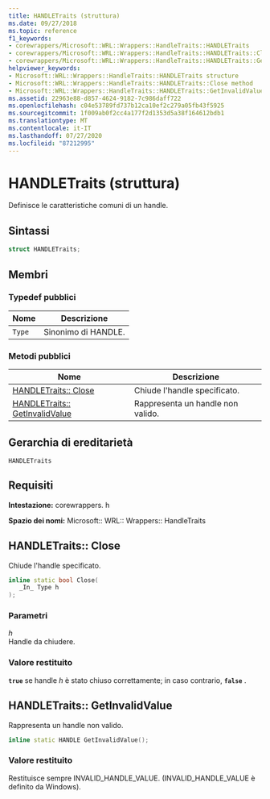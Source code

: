 ```yaml
---
title: HANDLETraits (struttura)
ms.date: 09/27/2018
ms.topic: reference
f1_keywords:
- corewrappers/Microsoft::WRL::Wrappers::HandleTraits::HANDLETraits
- corewrappers/Microsoft::WRL::Wrappers::HandleTraits::HANDLETraits::Close
- corewrappers/Microsoft::WRL::Wrappers::HandleTraits::HANDLETraits::GetInvalidValue
helpviewer_keywords:
- Microsoft::WRL::Wrappers::HandleTraits::HANDLETraits structure
- Microsoft::WRL::Wrappers::HandleTraits::HANDLETraits::Close method
- Microsoft::WRL::Wrappers::HandleTraits::HANDLETraits::GetInvalidValue method
ms.assetid: 22963e88-d857-4624-9182-7c986daff722
ms.openlocfilehash: c04e53789fd737b12ca10ef2c279a05fb43f5925
ms.sourcegitcommit: 1f009ab0f2cc4a177f2d1353d5a38f164612bdb1
ms.translationtype: MT
ms.contentlocale: it-IT
ms.lasthandoff: 07/27/2020
ms.locfileid: "87212995"
---
```

# <a name="handletraits-structure"></a>HANDLETraits (struttura)

Definisce le caratteristiche comuni di un handle.

## <a name="syntax"></a>Sintassi

```cpp
struct HANDLETraits;
```

## <a name="members"></a>Membri

### <a name="public-typedefs"></a>Typedef pubblici

Nome   | Descrizione
------ | ---------------------
`Type` | Sinonimo di HANDLE.

### <a name="public-methods"></a>Metodi pubblici

Nome                                              | Descrizione
------------------------------------------------- | -----------------------------
[HANDLETraits:: Close](#close)                     | Chiude l'handle specificato.
[HANDLETraits:: GetInvalidValue](#getinvalidvalue) | Rappresenta un handle non valido.

## <a name="inheritance-hierarchy"></a>Gerarchia di ereditarietà

`HANDLETraits`

## <a name="requirements"></a>Requisiti

**Intestazione:** corewrappers. h

**Spazio dei nomi:** Microsoft:: WRL:: Wrappers:: HandleTraits

## <a name="handletraitsclose"></a><a name="close"></a>HANDLETraits:: Close

Chiude l'handle specificato.

```cpp
inline static bool Close(
   _In_ Type h
);
```

### <a name="parameters"></a>Parametri

*h*<br/>
Handle da chiudere.

### <a name="return-value"></a>Valore restituito

**`true`** se handle *h* è stato chiuso correttamente; in caso contrario, **`false`** .

## <a name="handletraitsgetinvalidvalue"></a><a name="getinvalidvalue"></a>HANDLETraits:: GetInvalidValue

Rappresenta un handle non valido.

```cpp
inline static HANDLE GetInvalidValue();
```

### <a name="return-value"></a>Valore restituito

Restituisce sempre INVALID_HANDLE_VALUE. (INVALID_HANDLE_VALUE è definito da Windows).
